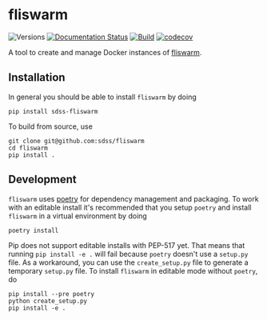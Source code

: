 # fliswarm

![Versions](https://img.shields.io/badge/python->3.8-blue)
[![Documentation Status](https://readthedocs.org/projects/sdss-fliswarm/badge/?version=latest)](https://sdss-fliswarm.readthedocs.io/en/latest/?badge=latest)
[![Build](https://img.shields.io/github/workflow/status/sdss/fliswarm/Test)](https://github.com/sdss/fliswarm/actions)
[![codecov](https://codecov.io/gh/sdss/fliswarm/branch/master/graph/badge.svg)](https://codecov.io/gh/sdss/fliswarm)

A tool to create and manage Docker instances of [fliswarm](https://github.org/sdss/fliswarm).

## Installation

In general you should be able to install ``fliswarm`` by doing

```console
pip install sdss-fliswarm
```

To build from source, use

```console
git clone git@github.com:sdss/fliswarm
cd fliswarm
pip install .
```

## Development

`fliswarm` uses [poetry](http://poetry.eustace.io/) for dependency management and packaging. To work with an editable install it's recommended that you setup `poetry` and install `fliswarm` in a virtual environment by doing

```console
poetry install
```

Pip does not support editable installs with PEP-517 yet. That means that running `pip install -e .` will fail because `poetry` doesn't use a `setup.py` file. As a workaround, you can use the `create_setup.py` file to generate a temporary `setup.py` file. To install `fliswarm` in editable mode without `poetry`, do

```console
pip install --pre poetry
python create_setup.py
pip install -e .
```
